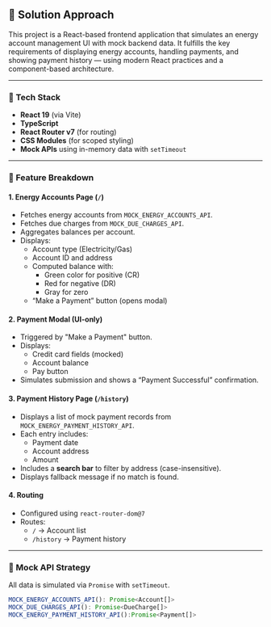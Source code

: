 ## 🚀 Solution Approach

This project is a React-based frontend application that simulates an energy account management UI with mock backend data. It fulfills the key requirements of displaying energy accounts, handling payments, and showing payment history — using modern React practices and a component-based architecture.

---

### 🔧 Tech Stack

- **React 19** (via Vite)
- **TypeScript**
- **React Router v7** (for routing)
- **CSS Modules** (for scoped styling)
- **Mock APIs** using in-memory data with `setTimeout`

---

### 🧩 Feature Breakdown

#### 1. Energy Accounts Page (`/`)

- Fetches energy accounts from `MOCK_ENERGY_ACCOUNTS_API`.
- Fetches due charges from `MOCK_DUE_CHARGES_API`.
- Aggregates balances per account.
- Displays:
  - Account type (Electricity/Gas)
  - Account ID and address
  - Computed balance with:
    - Green color for positive (CR)
    - Red for negative (DR)
    - Gray for zero
  - “Make a Payment” button (opens modal)

#### 2. Payment Modal (UI-only)

- Triggered by "Make a Payment" button.
- Displays:
  - Credit card fields (mocked)
  - Account balance
  - Pay button
- Simulates submission and shows a “Payment Successful” confirmation.

#### 3. Payment History Page (`/history`)

- Displays a list of mock payment records from `MOCK_ENERGY_PAYMENT_HISTORY_API`.
- Each entry includes:
  - Payment date
  - Account address
  - Amount
- Includes a **search bar** to filter by address (case-insensitive).
- Displays fallback message if no match is found.

#### 4. Routing

- Configured using `react-router-dom@7`
- Routes:
  - `/` → Account list
  - `/history` → Payment history

---

### 🧪 Mock API Strategy

All data is simulated via `Promise` with `setTimeout`.

```ts
MOCK_ENERGY_ACCOUNTS_API(): Promise<Account[]>
MOCK_DUE_CHARGES_API(): Promise<DueCharge[]>
MOCK_ENERGY_PAYMENT_HISTORY_API():Promise<Payment[]>
```
